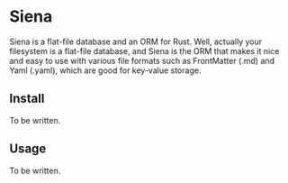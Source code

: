 # Siena

Siena is a flat-file database and an ORM for Rust. Well, actually your filesystem is a flat-file database, and Siena is the ORM that makes it nice and easy to use with various file formats such as FrontMatter (.md) and Yaml (.yaml), which are good for key-value storage.

## Install

To be written.

## Usage

To be written.